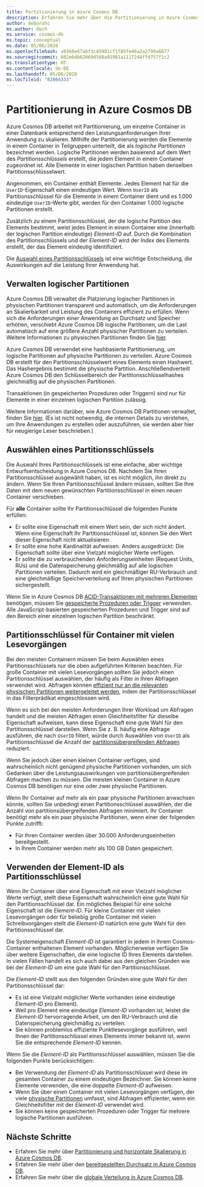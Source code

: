 ```yaml
---
title: Partitionierung in Azure Cosmos DB
description: Erfahren Sie mehr über die Partitionierung in Azure Cosmos DB, bewährte Methoden bei der Auswahl eines Partitionsschlüssels und das Verwalten logischer Partitionen.
author: deborahc
ms.author: dech
ms.service: cosmos-db
ms.topic: conceptual
ms.date: 05/06/2020
ms.openlocfilehash: a9368e67abf3c45981cf1f85fe46a2a2799a6877
ms.sourcegitcommit: 602e6db62069d568a91981a1117244ffd757f1c2
ms.translationtype: HT
ms.contentlocale: de-DE
ms.lasthandoff: 05/06/2020
ms.locfileid: "82864333"
---
```

# <a name="partitioning-in-azure-cosmos-db"></a>Partitionierung in Azure Cosmos DB

Azure Cosmos DB arbeitet mit Partitionierung, um einzelne Container in einer Datenbank entsprechend den Leistungsanforderungen Ihrer Anwendung zu skalieren. Mithilfe der Partitionierung werden die Elemente in einem Container in Teilgruppen unterteilt, die als *logische Partitionen* bezeichnet werden. Logische Partitionen werden basierend auf dem Wert des *Partitionsschlüssels* erstellt, die jedem Element in einem Container zugeordnet ist. Alle Elemente in einer logischen Partition haben denselben Partitionsschlüsselwert.

Angenommen, ein Container enthält Elemente. Jedes Element hat für die `UserID`-Eigenschaft einen eindeutigen Wert. Wenn `UserID` als Partitionsschlüssel für die Elemente in einem Container dient und es 1.000 eindeutige `UserID`-Werte gibt, werden für den Container 1.000 logische Partitionen erstellt.

Zusätzlich zu einem Partitionsschlüssel, der die logische Partition des Elements bestimmt, weist jedes Element in einem Container eine (innerhalb der logischen Partition eindeutige) *Element-ID* auf. Durch die Kombination des Partitionsschlüssels und der *Element-ID* wird der *Index* des Elements erstellt, der das Element eindeutig identifiziert.

Die [Auswahl eines Partitionsschlüssels](partitioning-overview.md#choose-partitionkey) ist eine wichtige Entscheidung, die Auswirkungen auf die Leistung Ihrer Anwendung hat.

## <a name="managing-logical-partitions"></a>Verwalten logischer Partitionen

Azure Cosmos DB verwaltet die Platzierung logischer Partitionen in physischen Partitionen transparent und automatisch, um die Anforderungen an Skalierbarkeit und Leistung des Containers effizient zu erfüllen. Wenn sich die Anforderungen einer Anwendung an Durchsatz und Speicher erhöhen, verschiebt Azure Cosmos DB logische Partitionen, um die Last automatisch auf eine größere Anzahl physischer Partitionen zu verteilen. Weitere Informationen zu physischen Partitionen finden Sie [hier](partition-data.md#physical-partitions).

Azure Cosmos DB verwendet eine hashbasierte Partitionierung, um logische Partitionen auf physische Partitionen zu verteilen. Azure Cosmos DB erstellt für den Partitionsschlüsselwert eines Elements einen Hashwert. Das Hashergebnis bestimmt die physische Partition. Anschließendverteilt Azure Cosmos DB den Schlüsselbereich der Partitionsschlüsselhashes gleichmäßig auf die physischen Partitionen.

Transaktionen (in gespeicherten Prozeduren oder Triggern) sind nur für Elemente in einer einzelnen logischen Partition zulässig.

Weitere Informationen darüber, wie Azure Cosmos DB Partitionen verwaltet, finden Sie [hier](partition-data.md). (Es ist nicht notwendig, die internen Details zu verstehen, um Ihre Anwendungen zu erstellen oder auszuführen, sie werden aber hier für neugierige Leser beschrieben.)

## <a name="choosing-a-partition-key"></a><a id="choose-partitionkey"></a>Auswählen eines Partitionsschlüssels

Die Auswahl Ihres Partitionsschlüssels ist eine einfache, aber wichtige Entwurfsentscheidung in Azure Cosmos DB. Nachdem Sie Ihren Partitionsschlüssel ausgewählt haben, ist es nicht möglich, ihn direkt zu ändern. Wenn Sie Ihren Partitionsschlüssel ändern müssen, sollten Sie Ihre Daten mit dem neuen gewünschten Partitionsschlüssel in einen neuen Container verschieben.

Für **alle** Container sollte Ihr Partitionsschlüssel die folgenden Punkte erfüllen:

* Er sollte eine Eigenschaft mit einem Wert sein, der sich nicht ändert. Wenn eine Eigenschaft Ihr Partitionsschlüssel ist, können Sie den Wert dieser Eigenschaft nicht aktualisieren.
* Er sollte eine hohe Kardinalität aufweisen. Anders ausgedrückt: Die Eigenschaft sollte über eine Vielzahl möglicher Werte verfügen.
* Er sollte die zu verbrauchenden Anforderungseinheiten (Request Units, RUs) und die Datenspeicherung gleichmäßig auf alle logischen Partitionen verteilen. Dadurch wird ein gleichmäßiger RU-Verbrauch und eine gleichmäßige Speicherverteilung auf Ihren physischen Partitionen sichergestellt.

Wenn Sie in Azure Cosmos DB [ACID-Transaktionen mit mehreren Elementen](database-transactions-optimistic-concurrency.md#multi-item-transactions) benötigen, müssen Sie [gespeicherte Prozeduren oder Trigger](how-to-write-stored-procedures-triggers-udfs.md#stored-procedures) verwenden. Alle JavaScript-basierten gespeicherten Prozeduren und Trigger sind auf den Bereich einer einzelnen logischen Partition beschränkt.

## <a name="partition-keys-for-read-heavy-containers"></a>Partitionsschlüssel für Container mit vielen Lesevorgängen

Bei den meisten Containern müssen Sie beim Auswählen eines Partitionsschlüssels nur die oben aufgeführten Kriterien beachten. Für große Container mit vielen Lesevorgängen sollten Sie jedoch einen Partitionsschlüssel auswählen, der häufig als Filter in Ihren Abfragen verwendet wird. Abfragen können [effizient nur an die relevanten physischen Partitionen weitergeleitet werden](how-to-query-container.md#in-partition-query), indem der Partitionsschlüssel in das Filterprädikat eingeschlossen wird.

Wenn es sich bei den meisten Anforderungen Ihrer Workload um Abfragen handelt und die meisten Abfragen einen Gleichheitsfilter für dieselbe Eigenschaft aufweisen, kann diese Eigenschaft eine gute Wahl für den Partitionsschlüssel darstellen. Wenn Sie z. B. häufig eine Abfrage ausführen, die nach `UserID` filtert, würde durch Auswählen von `UserID` als Partitionsschlüssel die Anzahl der [partitionsübergreifenden Abfragen](how-to-query-container.md#avoiding-cross-partition-queries) reduziert.

Wenn Sie jedoch über einen kleinen Container verfügen, sind wahrscheinlich nicht genügend physische Partitionen vorhanden, um sich Gedanken über die Leistungsauswirkungen von partitionsübergreifenden Abfragen machen zu müssen. Die meisten kleinen Container in Azure Cosmos DB benötigen nur eine oder zwei physische Partitionen.

Wenn Ihr Container auf mehr als ein paar physische Partitionen anwachsen könnte, sollten Sie unbedingt einen Partitionsschlüssel auswählen, der die Anzahl von partitionsübergreifenden Abfragen minimiert. Ihr Container benötigt mehr als ein paar physische Partitionen, wenn einer der folgenden Punkte zutrifft:

* Für Ihren Container werden über 30.000 Anforderungseinheiten bereitgestellt.
* In Ihrem Container werden mehr als 100 GB Daten gespeichert.

## <a name="using-item-id-as-the-partition-key"></a>Verwenden der Element-ID als Partitionsschlüssel

Wenn Ihr Container über eine Eigenschaft mit einer Vielzahl möglicher Werte verfügt, stellt diese Eigenschaft wahrscheinlich eine gute Wahl für den Partitionsschlüssel dar. Ein mögliches Beispiel für eine solche Eigenschaft ist die *Element-ID*. Für kleine Container mit vielen Lesevorgängen oder für beliebig große Container mit vielen Schreibvorgängen stellt die *Element-ID* natürlich eine gute Wahl für den Partitionsschlüssel dar.

Die Systemeigenschaft *Element-ID* ist garantiert in jedem in Ihrem Cosmos-Container enthaltenen Element vorhanden. Möglicherweise verfügen Sie über weitere Eigenschaften, die eine logische ID Ihres Elements darstellen. In vielen Fällen handelt es sich auch dabei aus den gleichen Gründen wie bei der *Element-ID* um eine gute Wahl für den Partitionsschlüssel.

Die *Element-ID* stellt aus den folgenden Gründen eine gute Wahl für den Partitionsschlüssel dar:

* Es ist eine Vielzahl möglicher Werte vorhanden (eine eindeutige *Element-ID* pro Element).
* Weil pro Element eine eindeutige *Element-ID* vorhanden ist, leistet die *Element-ID* hervorragende Arbeit, um den RU-Verbrauch und die Datenspeicherung gleichmäßig zu verteilen.
* Sie können problemlos effiziente Punktlesevorgänge ausführen, weil Ihnen der Partitionsschlüssel eines Elements immer bekannt ist, wenn Sie die entsprechende *Element-ID* kennen.

Wenn Sie die *Element-ID* als Partitionsschlüssel auswählen, müssen Sie die folgenden Punkte berücksichtigen:

* Bei Verwendung der *Element-ID* als Partitionsschlüssel wird diese im gesamten Container zu einem eindeutigen Bezeichner. Sie können keine Elemente verwenden, die eine doppelte *Element-ID* aufweisen.
* Wenn Sie über einen Container mit vielen Lesevorgängen verfügen, der viele [physische Partitionen](partition-data.md#physical-partitions) umfasst, sind Abfragen effizienter, wenn ein Gleichheitsfilter mit der *Element-ID* verwendet wird.
* Sie können keine gespeicherten Prozeduren oder Trigger für mehrere logische Partitionen ausführen.

## <a name="next-steps"></a>Nächste Schritte

* Erfahren Sie mehr über [Partitionierung und horizontale Skalierung in Azure Cosmos DB](partition-data.md).
* Erfahren Sie mehr über den [bereitgestellten Durchsatz in Azure Cosmos DB](request-units.md).
* Erfahren Sie mehr über die [globale Verteilung in Azure Cosmos DB](distribute-data-globally.md).
